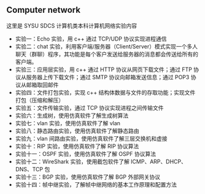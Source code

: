 ## Computer network

这里是 SYSU SDCS 计算机类本科计算机网络实验内容

- 实验一：Echo 实验，用 c++ 通过 TCP/UDP 协议实现进程通信
- 实验二：chat 实验，利用客户端/服务器（Client/Server）模式实现一个多人聊天（群聊）程序，其功能是每个客户发送给服务器的消息都会传送给所有的客户端。
- 实验三：应用层实验，用 c++ 通过 HTTP 协议从网页下载文件；通过 FTP 协议从服务器上传下载文件；通过 SMTP 协议向邮箱发送信息；通过 POP3 协议从邮箱取回邮件
- 实验四：文件打包实验，实现 c++ 结构体数据与文件的存取功能；实现文件打包（压缩和解压）
- 实验五：文件传输实验，通过 TCP 协议实现进程之间传输文件
- 实验六：生成树，使用仿真软件了解生成树算法
- 实验七：vlan 实验，使用仿真软件了解 vlan
- 实验八：静态路由实验，使用仿真软件了解静态路由
- 实验九：vlan 间路由实验，使用仿真软件了解三层交换机和虚接
- 实验十：RIP 实验，使用仿真软件了解 RIP 协议算法
- 实验十一：OSPF 实验，使用仿真软件了解 OSPF 协议算法
- 实验十二：WireShark 实验，使用截包软件了解 ICMP、ARP、DHCP、DNS、TCP 包
- 实验十三：BGP 实验，使用仿真软件了解 BGP 外部网关协议
- 实验十四：帧中继实验，了解帧中继网络的基本工作原理和配置方法